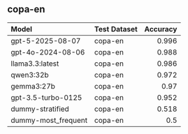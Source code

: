 ## copa-en

| Model               | Test Dataset   |   Accuracy |
|:--------------------|:---------------|-----------:|
| gpt-5-2025-08-07    | copa-en        |      0.996 |
| gpt-4o-2024-08-06   | copa-en        |      0.988 |
| llama3.3:latest     | copa-en        |      0.986 |
| qwen3:32b           | copa-en        |      0.972 |
| gemma3:27b          | copa-en        |      0.97  |
| gpt-3.5-turbo-0125  | copa-en        |      0.952 |
| dummy-stratified    | copa-en        |      0.518 |
| dummy-most_frequent | copa-en        |      0.5   |